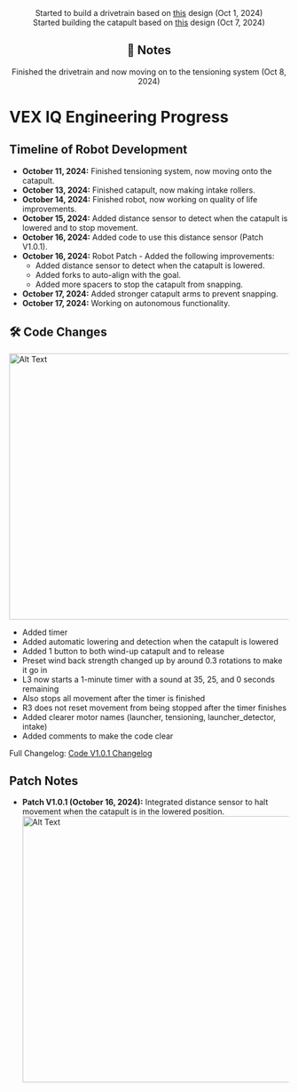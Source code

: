 <center>
    Started to build a drivetrain based on 
    <a href="https://www.youtube.com/watch?v=s7D9m8zyjXw">this</a> 
    design (Oct 1, 2024)
</center>

<center>
    Started building the catapult based on
    <a href="https://www.youtube.com/watch?v=s7D9m8zyjXw">this</a> 
    design (Oct 7, 2024)
</center>

<center>
    <h2> 📄 Notes</h2>
</center>

<center>
    Finished the drivetrain and now moving on to the tensioning system (Oct 8, 2024)
</center>

<h1>VEX IQ Engineering Progress</h1>

<h2>Timeline of Robot Development</h2>

<ul>
  <li><strong>October 11, 2024:</strong> Finished tensioning system, now moving onto the catapult.</li>
  <li><strong>October 13, 2024:</strong> Finished catapult, now making intake rollers.</li>
  <li><strong>October 14, 2024:</strong> Finished robot, now working on quality of life improvements.</li>
  <li><strong>October 15, 2024:</strong> Added distance sensor to detect when the catapult is lowered and to stop movement.</li>
  <li><strong>October 16, 2024:</strong> Added code to use this distance sensor (Patch V1.0.1).</li>
  <li><strong>October 16, 2024:</strong> Robot Patch - Added the following improvements:
    <ul>
      <li>Added distance sensor to detect when the catapult is lowered.</li>
      <li>Added forks to auto-align with the goal.</li>
      <li>Added more spacers to stop the catapult from snapping.</li>
    </ul>
  </li>
  <li><strong>October 17, 2024:</strong> Added stronger catapult arms to prevent snapping.</li>
  <li><strong>October 17, 2024:</strong> Working on autonomous functionality.</li>
</ul>

<h2>🛠️ Code Changes</h2>
<img src="https://drive.google.com/uc?export=view&id=1lLHsCRge37VqNAeLUzrfINSX6MapjgZA" alt="Alt Text" width="640" height="480">

<ul>
  <li>Added timer</li>
  <li>Added automatic lowering and detection when the catapult is lowered</li>
  <li>Added 1 button to both wind-up catapult and to release</li>
  <li>Preset wind back strength changed up by around 0.3 rotations to make it go in</li>
  <li>L3 now starts a 1-minute timer with a sound at 35, 25, and 0 seconds remaining</li>
  <li>Also stops all movement after the timer is finished</li>
  <li>R3 does not reset movement from being stopped after the timer finishes</li>
  <li>Added clearer motor names (launcher, tensioning, launcher_detector, intake)</li>
  <li>Added comments to make the code clear</li>
</ul>

<p>
    Full Changelog: 
    <a href="https://github.com/Lavadeg31/Vex_Iq/commits/Code">Code V1.0.1 Changelog</a>
</p>

<h2>Patch Notes</h2>
<ul>
  <li><strong>Patch V1.0.1 (October 16, 2024):</strong> Integrated distance sensor to halt movement when the catapult is in the lowered position.
  <img src="https://drive.google.com/uc?export=view&id=1DFVyXuCuYE1jloaBbeH7jvf7zQaiYeNb" alt="Alt Text" width="500" height="480">
  </li>
</ul>
